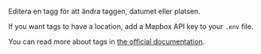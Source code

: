 Editera en tagg för att ändra taggen, datumet eller platsen.

If you want tags to have a location, add a Mapbox API key to your `.env` file.

You can read more about tags in [the official documentation](https://docs.firefly-iii.org/concepts/tags).